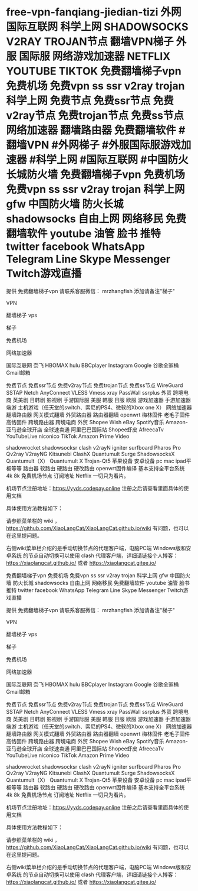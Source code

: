 # free-vpn-fanqiang-jiedian-tizi   外网 国际互联网 科学上网 SHADOWSOCKS V2RAY TROJAN节点 翻墙VPN梯子 外服 国际服 网络游戏加速器 NETFLIX YOUTUBE TIKTOK 免费翻墙梯子vpn 免费机场 免费vpn ss ssr v2ray trojan 科学上网 免费节点 免费ssr节点 免费v2ray节点 免费trojan节点 免费ss节点 网络加速器 翻墙路由器 免费翻墙软件  #翻墙VPN #外网梯子 #外服国际服游戏加速器 #科学上网 #国际互联网 #中国防火长城防火墙  免费翻墙梯子vpn 免费机场 免费vpn ss ssr v2ray trojan 科学上网 gfw 中国防火墙 防火长城 shadowsocks 自由上网 网络移民 免费翻墙软件 youtube 油管 脸书 推特 twitter facebook WhatsApp  Telegram Line Skype Messenger Twitch游戏直播

提供 免费翻墙梯子vpn 请联系客服微信： mrzhangfish 添加请备注"梯子"

VPN

翻墙梯子 vps 

梯子

免费机场

网络加速器

国际互联网  奈飞 HBOMAX  hulu BBCplayer Instagram Google 谷歌全家桶 Gmail邮箱

免费节点 免费ssr节点 免费v2ray节点 免费trojan节点 免费ss节点 WireGuard  SSTAP Netch AnyConnect  VLESS Vmess xray PassWall ssrplus 外贸  跨境电商  英美剧 日韩剧 影视剧 手游国际服 美服 韩服 日服 欧服 游戏加速器 手游加速器  端游  主机游戏（任天堂的switch、索尼的PS4、微软的Xbox one X）  网络加速器 翻墙路由器  网关模式翻墙 外贸路由器 路由器翻墙 openwrt 梅林固件 老毛子固件 高恪固件 跨境路由器 跨境电商 外贸 Shopee Wish eBay Spotify音乐  Amazon-亚马逊全球开店  全球速卖通  阿里巴巴国际站  Shopee虾皮 AfreecaTv  YouTubeLive  niconico  TikTok  Amazon Prime Video

shadowrocket shadowsocksr clash v2rayN igniter surfboard Pharos Pro  Qv2ray V2rayNG Kitsunebi  ClashX  Quantumult Surge ShadowsocksX  Quantumult（X） Quantumult X  Trojan-Qt5 苹果设备 安卓设备 pc mac ipad平板等等 路由器 软路由 硬路由 硬改路由  openwrt固件编译 基本支持全平台系统 4k 8k 免费机场节点 订阅地址 Netflix 一切只为看片。 

机场节点注册地址：https://yyds.codepay.online   注册之后请查看里面具体的使用文档

具体使用方法教程如下：

请参照菜单栏的 wiki ， https://github.com/XiaoLangCat/XiaoLangCat.github.io/wiki 有问题，也可以在这里提问题。

右侧wiki菜单栏介绍的是手动切换节点的代理客户端，电脑PC端 Windows版和安卓系统 的节点自动切换可以使用 clash 代理客户端，详细请链接个人博客：https://xiaolangcat.github.io/ 或者 https://xiaolangcat.gitee.io/


免费翻墙梯子vpn 免费机场 免费vpn ss ssr v2ray trojan 科学上网 gfw 中国防火墙 防火长城 shadowsocks 自由上网 网络移民 免费翻墙软件 youtube 油管 脸书 推特 twitter facebook WhatsApp  Telegram Line Skype Messenger Twitch游戏直播

提供 免费翻墙梯子vpn 请联系客服微信： mrzhangfish 添加请备注"梯子"

VPN

翻墙梯子 vps 

梯子

免费机场

网络加速器

国际互联网  奈飞 HBOMAX  hulu BBCplayer Instagram Google 谷歌全家桶 Gmail邮箱

免费节点 免费ssr节点 免费v2ray节点 免费trojan节点 免费ss节点 WireGuard  SSTAP Netch AnyConnect  VLESS Vmess xray PassWall ssrplus 外贸  跨境电商  英美剧 日韩剧 影视剧 手游国际服 美服 韩服 日服 欧服 游戏加速器 手游加速器  端游  主机游戏（任天堂的switch、索尼的PS4、微软的Xbox one X）  网络加速器 翻墙路由器  网关模式翻墙 外贸路由器 路由器翻墙 openwrt 梅林固件 老毛子固件 高恪固件 跨境路由器 跨境电商 外贸 Shopee Wish eBay Spotify音乐  Amazon-亚马逊全球开店  全球速卖通  阿里巴巴国际站  Shopee虾皮 AfreecaTv  YouTubeLive  niconico  TikTok  Amazon Prime Video

shadowrocket shadowsocksr clash v2rayN igniter surfboard Pharos Pro  Qv2ray V2rayNG Kitsunebi  ClashX  Quantumult Surge ShadowsocksX  Quantumult（X） Quantumult X  Trojan-Qt5 苹果设备 安卓设备 pc mac ipad平板等等 路由器 软路由 硬路由 硬改路由  openwrt固件编译 基本支持全平台系统 4k 8k 免费机场节点 订阅地址 Netflix 一切只为看片。 

机场节点注册地址：https://yyds.codepay.online   注册之后请查看里面具体的使用文档

具体使用方法教程如下：

请参照菜单栏的 wiki ， https://github.com/XiaoLangCat/XiaoLangCat.github.io/wiki 有问题，也可以在这里提问题。

右侧wiki菜单栏介绍的是手动切换节点的代理客户端，电脑PC端 Windows版和安卓系统 的节点自动切换可以使用 clash 代理客户端，详细请链接个人博客：https://xiaolangcat.github.io/ 或者 https://xiaolangcat.gitee.io/

